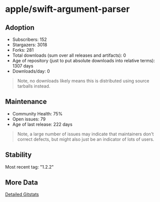 # apple/swift-argument-parser

## Adoption

- Subscribers: 152
- Stargazers: 3018
- Forks: 281
- Total downloads (sum over all releases and artifacts): 0
- Age of repository (just to put absolute downloads into relative terms): 1307 days
- Downloads/day: 0

> Note, no downloads likely means this is distributed using source tarballs instead.

## Maintenance

- Community Health: 75%
- Open issues: 79
- Age of last release: 222 days

> Note, a large number of issues may indicate that maintainers don't correct defects, but might also
> just be an indicator of lots of users.

## Stability

Most recent tag: "1.2.2"

## More Data

[Detailed Gitstats](/bazel-catalog/gitstats/apple/swift-argument-parser)

